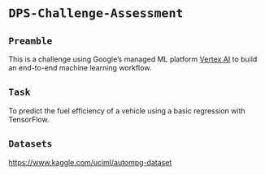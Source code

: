 # `DPS-Challenge-Assessment`

## `Preamble`

This is a challenge using Google’s managed ML platform [Vertex AI](https://codelabs.developers.google.com/codelabs/vertex-ai-custom-models#0) to build an end-to-end machine learning workflow.

## `Task`

 To predict the fuel efficiency of a vehicle using a basic regression with TensorFlow.

## `Datasets`

<https://www.kaggle.com/uciml/autompg-dataset>
